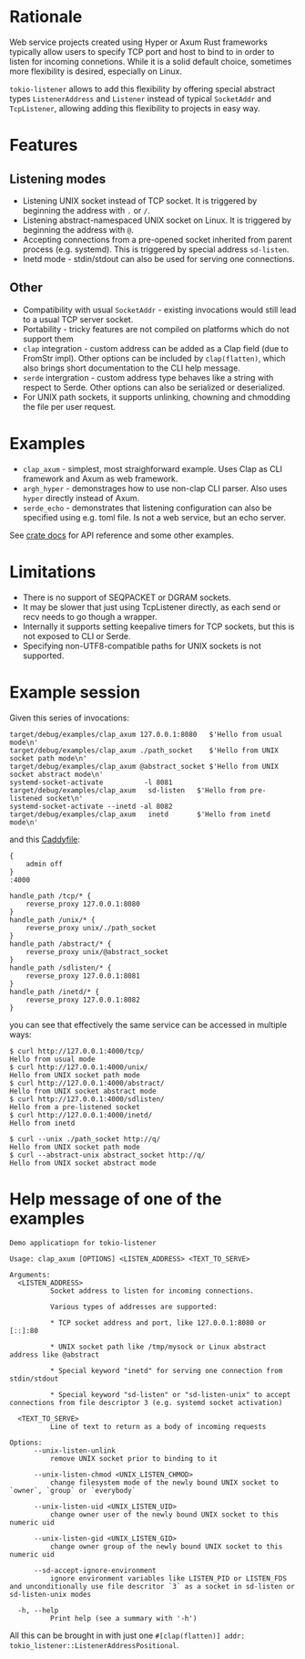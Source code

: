 # Rationale

Web service projects created using Hyper or Axum Rust frameworks typically allow users to specify TCP port and host to bind to in order to listen for incoming connetions.
While it is a solid default choice, sometimes more flexibility is desired, especially on Linux.

`tokio-listener` allows to add this flexibility by offering special abstract types `ListenerAddress` and `Listener` instead of typical `SocketAddr` and `TcpListener`, allowing adding this flexibility to projects in easy way.

# Features

## Listening modes

* Listening UNIX socket instead of TCP socket. It is triggered by beginning the address with `.` or `/`.
* Listening abstract-namespaced UNIX socket on Linux. It is triggered by beginning the address with `@`.
* Accepting connections from a pre-opened socket inherited from parent process (e.g. systemd). This is triggered by special address `sd-listen`.
* Inetd mode - stdin/stdout can also be used for serving one connections.

## Other 

* Compatibility with usual `SocketAddr` - existing invocations would still lead to a usual TCP server socket.
* Portability - tricky features are not compiled on platforms which do not support them
* `clap` integration - custom address can be added as a Clap field (due to FromStr impl). Other options can be included by `clap(flatten)`, which also brings short documentation to the CLI help message.
* `serde` intergration - custom address type behaves like a string with respect to Serde. Other options can also be serialized or deserialized.
* For UNIX path sockets, it supports unlinking, chowning and chmodding the file per user request.

# Examples

* `clap_axum` - simplest, most straighforward example. Uses Clap as CLI framework and Axum as web framework.
* `argh_hyper` - demonstrages how to use non-clap CLI parser. Also uses `hyper` directly instead of Axum.
* `serde_echo` - demonstrates that listening configuration can also be specified using e.g. toml file. Is not a web service, but an echo server.

See [crate docs](https://docs.rs/tokio-listener) for API reference and some other examples.

# Limitations

* There is no support of SEQPACKET or DGRAM sockets.
* It may be slower that just using TcpListener directly, as each send or recv needs to go though a wrapper.
* Internally it supports setting keepalive timers for TCP sockets, but this is not exposed to CLI or Serde.
* Specifying non-UTF8-compatible paths for UNIX sockets is not supported.

# Example session


Given this series of invocations:

```
target/debug/examples/clap_axum 127.0.0.1:8080   $'Hello from usual mode\n'
target/debug/examples/clap_axum ./path_socket    $'Hello from UNIX socket path mode\n'
target/debug/examples/clap_axum @abstract_socket $'Hello from UNIX socket abstract mode\n'
systemd-socket-activate          -l 8081 target/debug/examples/clap_axum   sd-listen   $'Hello from pre-listened socket\n'
systemd-socket-activate --inetd -al 8082 target/debug/examples/clap_axum   inetd       $'Hello from inetd mode\n'
```

and this [Caddyfile](https://caddyserver.com/):

```
{
    admin off
}
:4000

handle_path /tcp/* {
    reverse_proxy 127.0.0.1:8080
}
handle_path /unix/* {
    reverse_proxy unix/./path_socket
}
handle_path /abstract/* {
    reverse_proxy unix/@abstract_socket
}
handle_path /sdlisten/* {
    reverse_proxy 127.0.0.1:8081
}
handle_path /inetd/* {
    reverse_proxy 127.0.0.1:8082
}
```

you can see that effectively the same service can be accessed in multiple ways:

```
$ curl http://127.0.0.1:4000/tcp/
Hello from usual mode
$ curl http://127.0.0.1:4000/unix/
Hello from UNIX socket path mode
$ curl http://127.0.0.1:4000/abstract/
Hello from UNIX socket abstract mode
$ curl http://127.0.0.1:4000/sdlisten/
Hello from a pre-listened socket
$ curl http://127.0.0.1:4000/inetd/
Hello from inetd 

$ curl --unix ./path_socket http://q/
Hello from UNIX socket path mode
$ curl --abstract-unix abstract_socket http://q/
Hello from UNIX socket abstract mode
```

# Help message of one of the examples

```
Demo applicatiopn for tokio-listener

Usage: clap_axum [OPTIONS] <LISTEN_ADDRESS> <TEXT_TO_SERVE>

Arguments:
  <LISTEN_ADDRESS>
          Socket address to listen for incoming connections.
          
          Various types of addresses are supported:
          
          * TCP socket address and port, like 127.0.0.1:8080 or [::]:80
          
          * UNIX socket path like /tmp/mysock or Linux abstract address like @abstract
          
          * Special keyword "inetd" for serving one connection from stdin/stdout
          
          * Special keyword "sd-listen" or "sd-listen-unix" to accept connections from file descriptor 3 (e.g. systemd socket activation)

  <TEXT_TO_SERVE>
          Line of text to return as a body of incoming requests

Options:
      --unix-listen-unlink
          remove UNIX socket prior to binding to it

      --unix-listen-chmod <UNIX_LISTEN_CHMOD>
          change filesystem mode of the newly bound UNIX socket to `owner`, `group` or `everybody`

      --unix-listen-uid <UNIX_LISTEN_UID>
          change owner user of the newly bound UNIX socket to this numeric uid

      --unix-listen-gid <UNIX_LISTEN_GID>
          change owner group of the newly bound UNIX socket to this numeric uid

      --sd-accept-ignore-environment
          ignore environment variables like LISTEN_PID or LISTEN_FDS and unconditionally use file descritor `3` as a socket in sd-listen or sd-listen-unix modes

  -h, --help
          Print help (see a summary with '-h')
```

All this can be brought in with just one `#[clap(flatten)] addr: tokio_listener::ListenerAddressPositional`.
